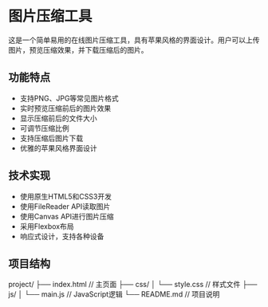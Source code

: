# 图片压缩工具

这是一个简单易用的在线图片压缩工具，具有苹果风格的界面设计。用户可以上传图片，预览压缩效果，并下载压缩后的图片。

## 功能特点

- 支持PNG、JPG等常见图片格式
- 实时预览压缩前后的图片效果
- 显示压缩前后的文件大小
- 可调节压缩比例
- 支持压缩后图片下载
- 优雅的苹果风格界面设计

## 技术实现

- 使用原生HTML5和CSS3开发
- 使用FileReader API读取图片
- 使用Canvas API进行图片压缩
- 采用Flexbox布局
- 响应式设计，支持各种设备

## 项目结构
project/
├── index.html // 主页面
├── css/
│ └── style.css // 样式文件
├── js/
│ └── main.js // JavaScript逻辑
└── README.md // 项目说明
